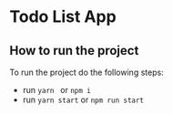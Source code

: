# Todo List App



## How to run the project

To run the project do the following steps:

- run `yarn ` or `npm i`
- run `yarn start` or `npm run start`
